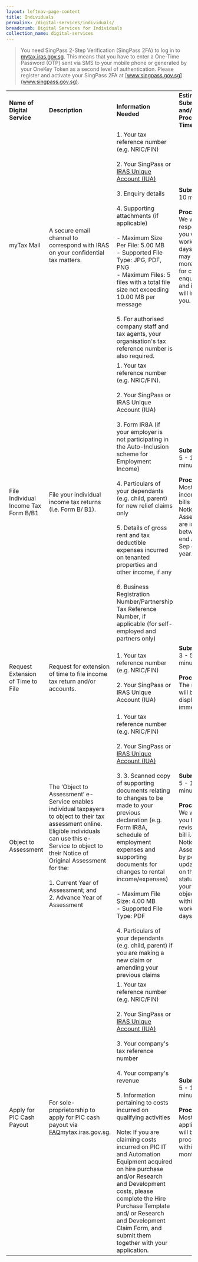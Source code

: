 ```yaml
---
layout: leftnav-page-content
title: Individuals
permalink: /digital-services/individuals/
breadcrumb: Digital Services for Individuals
collection_name: digital-services
---
```


> You need SingPass 2-Step Verification (SingPass 2FA) to log in to [mytax.iras.gov.sg](https://mytax.iras.gov.sg/). This means that you have to enter a One-Time Password (OTP) sent via SMS to your mobile phone or generated by your OneKey Token as a second level of authentication. Please register and activate your SingPass 2FA at [www.singpass.gov.sg](www.singpass.gov.sg).

<table>
  <tr>
    <td><b>Name of Digital Service</b></td>
    <td><b>Description</b></td>
    <td><b>Information Needed</b></td>
    <td><b>Estimated Submission and/or Processing Time</b></td>
    <td><b>Guides/FAQ</b></td>
  </tr>
  <tr>
    <td>myTax Mail</td>
    <td>A secure email channel to correspond with IRAS on your confidential tax matters.</td>
    <td>1. Your tax reference number (e.g. NRIC/FIN)<br>
        <br>2. Your SingPass or <a href="https://www.iras.gov.sg/irashome/iras2fa.aspx">IRAS Unique Account (IUA)</a><br>
        <br>3. Enquiry details<br>
        <br>4. Supporting attachments (if applicable)<br>
        <br> - Maximum Size Per File: 5.00 MB<br> 
             - Supported File Type: JPG, PDF, PNG<br>
             - Maximum Files: 5 files with a total file size not exceeding 10.00 MB per message<br> 
        <br>5. For authorised company staff and tax agents, your organisation's tax reference number is also required.</td>
    <td>
      <b>Submission</b> 
      <br>10 minutes<br>
      <br><b>Processing</b>
      <br>We will respond to you within 5 working days. We may need more time for complex enquiries and if so, we will inform you. </td>
    <td> 
      <a href="https://www.iras.gov.sg/IRASHome/uploadedFiles/IRASHome/e-Services/myTax%20Mail_FAQ.pdf">FAQ</a>(837 KB)
    </td>
  </tr>
  <tr>
    <td>File Individual Income Tax Form B/B1</td>
    <td>File your individual income tax returns (i.e. Form B/ B1).</td>
    <td>1. Your tax reference number (e.g. NRIC/FIN).<br>      
        <br>2. Your SingPass or IRAS Unique Account (IUA)<br>       
        <br>3. Form IR8A (if your employer is not participating in the Auto-Inclusion scheme for Employment Income)<br>        
        <br>4. Particulars of your dependants (e.g. child, parent) for new relief claims only<br>        
        <br>5. Details of gross rent and tax deductible expenses incurred on tenanted properties and other income, if any<br>        
        <br>6. Business Registration Number/Partnership Tax Reference Number, if applicable (for self-employed and partners only)</td>
    <td>
      <b>Submission</b>
      <br>5 - 10 minutes<br>
      <br><b>Processing</b> 
      <br>Most income tax bills i.e. Notice of Assessment are issued between end Apr to Sep each year. 
    </td>
    <td>
      <a href="https://prototype-iras-main.netlify.com/individuals/locals/taxseason2019/">Tax Season 2019 - All You Need To Know</a><br>
      <br><a href="https://www.iras.gov.sg/IRASHome/e-Services/Individuals/File-Individual-Income-Tax-Form-B1-B/Tips-on-e-Filing-for-YA-2019/">Tips on e-Filing</a><br> 
      <br><a href="https://prototype-iras-main.netlify.com/individuals/locals/need-help-to-e-file/">Need help to e-File: IRAS Hotline and e-Filing Service Centre</a><br>
      <br><a href="https://www.iras.gov.sg/irashome/uploadedFiles/IRASHome/e-Services/PC%20Requirements%20and%20Technical%20Issues-R.pdf">Technical FAQ</a>(2.17 MB)<br></td>
  </tr>
  <tr>
    <td>Request Extension of Time to File</td>
    <td>Request for extension of time to file income tax return and/or accounts.</td>
    <td>1. Your tax reference number (e.g. NRIC/FIN)<br>
        <br>2. Your SingPass or  IRAS Unique Account (IUA)</td>
    <td>
      <b>Submission</b> 
      <br>3 - 5 minutes<br>
      <br><b>Processing</b>
      <br>The result will be displayed immediately.</td>
    <td>
      <a href="https://www.iras.gov.sg/irashome/uploadedFiles/IRASHome/Individuals/Extension%20of%20Time%20to%20File.pdf">User Guide</a>(1.12 MB)
    </td>
  </tr>  
  <tr>
    <td>Object to Assessment</td>
    <td>The ‘Object to Assessment’ e-Service enables individual taxpayers to object to their tax assessment online.
Eligible individuals can use this e-Service to object to their Notice of Original Assessment for the:<br>
      <br>1. Current Year of Assessment; and<br> 
      2. Advance Year of Assessment</td>
    <td>1. Your tax reference number (e.g. NRIC/FIN)<br>
      <br>2. Your SingPass or <a href="https://www.iras.gov.sg/irashome/iras2fa.aspx">IRAS Unique Account (IUA)</a><br>
      <br>3. 3. Scanned copy of supporting documents relating to changes to be made to your previous declaration (e.g. Form IR8A, schedule of employment expenses and supporting documents for changes to rental income/expenses) <br>
      <br>- Maximum File Size: 4.00 MB<br>
          - Supported File Type: PDF<br>
      <br>4. Particulars of your dependants (e.g. child, parent) if you are making a new claim or amending your previous claims</td>
    <td><b>Submission</b>
      <br>5 - 10 minutes<br>
      <br><b>Processing</b> 
      <br>We will send you the revised tax bill i.e. Notice of Assessment, by post or update you on the status of your objection within 10 working days.</td>
    <td>FAQ (1.06MB)</td></tr>
  <tr>
    <td>Apply for PIC Cash Payout</td>
    <td>For sole-proprietorship to apply for PIC cash payout via <a href="https://mytax.iras.gov.sg/ESVWeb/default.aspx">FAQ</a>mytax.iras.gov.sg.</td>
    <td>1. Your tax reference number (e.g. NRIC/FIN)<br>
        <br>2. Your SingPass or <a href="https://www.iras.gov.sg/irashome/iras2fa.aspx">IRAS Unique Account (IUA)</a><br>
        <br>3. Your company's tax reference number<br>
        <br>4. Your company's revenue<br>
        <br>5. Information pertaining to costs incurred on qualifying activities<br>
        <br>Note: If you are claiming costs incurred on PIC IT and Automation Equipment acquired on hire purchase and/or Research and Development costs, please complete the Hire Purchase Template and/ or Research and Development Claim Form, and submit them together with your application.</td>
  <td><b>Submission</b>
      <br>5 - 10 minutes<br>
      <br><b>Processing</b> 
      <br>Most applications will be processed within three months</td>
    <td>View the PIC Cash Payout e-Submission Video (approx. 7 mins)<br>
      <br><a href="https://www.iras.gov.sg/irashome/uploadedFiles/IRASHome/Quick_Links/User%20Guide%20Individual_e-Filing%20of%20PIC%20Cash%20Payout.pdf">Step-by-step guide for Sole-proprietorships</a>(1.23MB)</td>
  </tr>
 </table>
 
